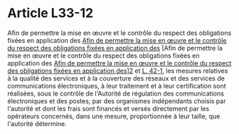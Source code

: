 # Article L33-12

Afin de permettre la mise en œuvre et le contrôle du respect des obligations fixées en application des [Afin de permettre la mise en œuvre et le contrôle du respect des obligations fixées en application des][1] [Afin de permettre la mise en œuvre et le contrôle du respect des obligations fixées en application des [Afin de permettre la mise en œuvre et le contrôle du respect des obligations fixées en application des][1]][2] et [L. 42-1][3], les mesures relatives à la qualité des services et à la couverture des réseaux et des services de communications électroniques, à leur traitement et à leur certification sont réalisées, sous le contrôle de l'Autorité de régulation des communications électroniques et des postes, par des organismes indépendants choisis par l'autorité et dont les frais sont financés et versés directement par les opérateurs concernés, dans une mesure, proportionnée à leur taille, que l'autorité détermine.

 [1]: /affichCodeArticle.do?cidTexte=LEGITEXT000006070987&idArticle=LEGIARTI000006465743&dateTexte=&categorieLien=cid
 [2]: /affichCodeArticle.do?cidTexte=LEGITEXT000006070987&idArticle=LEGIARTI000006465843&dateTexte=&categorieLien=cid
 [3]: /affichCodeArticle.do?cidTexte=LEGITEXT000006070987&idArticle=LEGIARTI000006465939&dateTexte=&categorieLien=cid